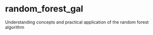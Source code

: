# random_forest_gal
Understanding concepts and practical application of the random forest algorithm
